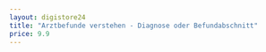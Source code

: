 ```yaml
---
layout: digistore24
title: "Arztbefunde verstehen - Diagnose oder Befundabschnitt"
price: 9.9
---
```

